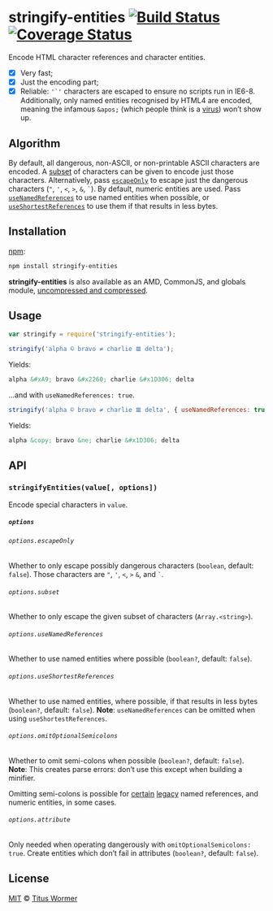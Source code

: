 # stringify-entities [![Build Status][build-badge]][build-status] [![Coverage Status][coverage-badge]][coverage-status]

<!--lint disable list-item-spacing heading-increment-->

Encode HTML character references and character entities.

*   [x] Very fast;
*   [x] Just the encoding part;
*   [x] Reliable: ``'`'`` characters are escaped to ensure no scripts
    run in IE6-8.  Additionally, only named entities recognised by HTML4
    are encoded, meaning the infamous `&apos;` (which people think is a
    [virus][]) won’t show up.

## Algorithm

By default, all dangerous, non-ASCII, or non-printable ASCII characters
are encoded.  A [subset][] of characters can be given to encode just
those characters.  Alternatively, pass [`escapeOnly`][escapeonly] to
escape just the dangerous characters (`"`, `'`, `<`, `>`, `&`, `` ` ``).
By default, numeric entities are used.  Pass [`useNamedReferences`][named]
to use named entities when possible, or [`useShortestReferences`][short]
to use them if that results in less bytes.

## Installation

[npm][]:

```bash
npm install stringify-entities
```

**stringify-entities** is also available as an AMD, CommonJS, and globals
module, [uncompressed and compressed][releases].

## Usage

```js
var stringify = require('stringify-entities');

stringify('alpha © bravo ≠ charlie 𝌆 delta');
```

Yields:

```html
alpha &#xA9; bravo &#x2260; charlie &#x1D306; delta
```

…and with `useNamedReferences: true`.

```js
stringify('alpha © bravo ≠ charlie 𝌆 delta', { useNamedReferences: true });
```

Yields:

```html
alpha &copy; bravo &ne; charlie &#x1D306; delta
```

## API

### `stringifyEntities(value[, options])`

Encode special characters in `value`.

##### `options`

###### `options.escapeOnly`

Whether to only escape possibly dangerous characters (`boolean`,
default: `false`).  Those characters are `"`, `'`, `<`, `>` `&`, and
`` ` ``.

###### `options.subset`

Whether to only escape the given subset of characters (`Array.<string>`).

###### `options.useNamedReferences`

Whether to use named entities where possible (`boolean?`, default:
`false`).

###### `options.useShortestReferences`

Whether to use named entities, where possible, if that results in less
bytes (`boolean?`, default: `false`).  **Note**: `useNamedReferences`
can be omitted when using `useShortestReferences`.

###### `options.omitOptionalSemicolons`

Whether to omit semi-colons when possible (`boolean?`, default: `false`).
**Note**: This creates parse errors: don’t use this except when building
a minifier.

Omitting semi-colons is possible for [certain][dangerous] [legacy][]
named references, and numeric entities, in some cases.

###### `options.attribute`

Only needed when operating dangerously with `omitOptionalSemicolons: true`.
Create entities which don’t fail in attributes (`boolean?`, default:
`false`).

## License

[MIT][license] © [Titus Wormer][author]

<!-- Definitions -->

[build-badge]: https://img.shields.io/travis/wooorm/stringify-entities.svg

[build-status]: https://travis-ci.org/wooorm/stringify-entities

[coverage-badge]: https://img.shields.io/codecov/c/github/wooorm/stringify-entities.svg

[coverage-status]: https://codecov.io/github/wooorm/stringify-entities

[releases]: https://github.com/wooorm/stringify-entities/releases

[license]: LICENSE

[author]: http://wooorm.com

[npm]: https://docs.npmjs.com/cli/install

[virus]: http://www.telegraph.co.uk/technology/advice/10516839/Why-do-some-apostrophes-get-replaced-with-andapos.html

[dangerous]: lib/dangerous.json

[legacy]: https://github.com/wooorm/character-entities-legacy

[subset]: #optionssubset

[escapeonly]: #optionsescapeonly

[named]: #optionsusenamedreferences

[short]: #optionsuseshortestreferences
